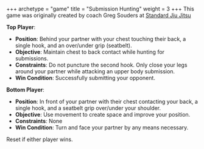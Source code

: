 +++
archetype = "game"
title = "Submission Hunting"
weight = 3
+++
This game was originally created by coach Greg Souders at [Standard Jiu Jitsu](https://standardjiujitsu.com)

**Top Player**:
  * **Position**: Behind your partner with your chest touching their back, a single hook, and an over/under grip (seatbelt).
  * **Objective**: Maintain chest to back contact while hunting for submissions.
  * **Constraints**: Do not puncture the second hook. Only close your legs around your partner while attacking an upper body submission.
  * **Win Condition**: Successfully submitting your opponent.

**Bottom Player**:
  * **Position**: In front of your partner with their chest contacting your back, a single hook, and a seatbelt grip over/under your shoulder.
  * **Objective**: Use movement to create space and improve your position.
  * **Constraints**: None
  * **Win Condition**: Turn and face your partner by any means necessary. 

Reset if either player wins.